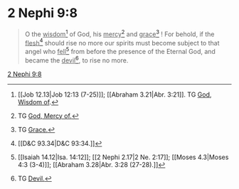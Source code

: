 # 2 Nephi 9:8

> O the <u>wisdom</u>[^a] of God, his <u>mercy</u>[^b] and <u>grace</u>[^c] ! For behold, if the <u>flesh</u>[^d] should rise no more our spirits must become subject to that angel who <u>fell</u>[^e] from before the presence of the Eternal God, and became the <u>devil</u>[^f], to rise no more.

[2 Nephi 9:8](https://www.churchofjesuschrist.org/study/scriptures/bofm/2-ne/9?lang=eng&id=p8#p8)


[^a]: [[Job 12.13|Job 12:13 (7-25)]]; [[Abraham 3.21|Abr. 3:21]]. TG [God, Wisdom of](https://www.churchofjesuschrist.org/study/scriptures/tg/god-wisdom-of?lang=eng).
[^b]: TG [God, Mercy of.](https://www.churchofjesuschrist.org/study/scriptures/tg/god-mercy-of?lang=eng)
[^c]: TG [Grace.](https://www.churchofjesuschrist.org/study/scriptures/tg/grace?lang=eng)
[^d]: [[D&C 93.34|D&C 93:34.]]
[^e]: [[Isaiah 14.12|Isa. 14:12]]; [[2 Nephi 2.17|2 Ne. 2:17]]; [[Moses 4.3|Moses 4:3 (3-4)]]; [[Abraham 3.28|Abr. 3:28 (27-28).]]
[^f]: TG [Devil.](https://www.churchofjesuschrist.org/study/scriptures/tg/devil?lang=eng)
